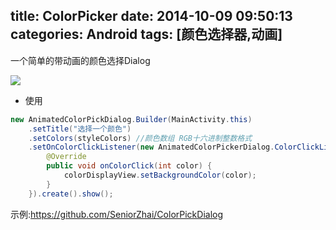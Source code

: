 title: ColorPicker
date: 2014-10-09 09:50:13
categories: Android
tags: [颜色选择器,动画]
---
一个简单的带动画的颜色选择Dialog
<!--more-->
![](/img/14100901.png)
- 使用
```java
new AnimatedColorPickDialog.Builder(MainActivity.this)
	.setTitle("选择一个颜色")
	.setColors(styleColors)	//颜色数组 RGB十六进制整数格式
	.setOnColorClickListener(new AnimatedColorPickerDialog.ColorClickListener() {
		@Override
		public void onColorClick(int color) {
			colorDisplayView.setBackgroundColor(color);
		}
	}).create().show();
```
示例:<https://github.com/SeniorZhai/ColorPickDialog>